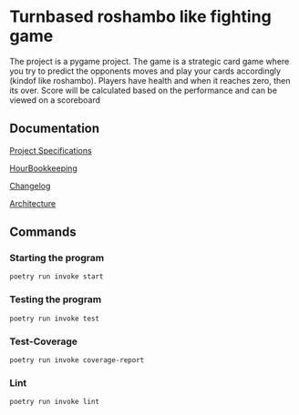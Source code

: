 # Turnbased roshambo like fighting game
The project is a pygame project. The game is a strategic card game where you try to predict the opponents moves and play your cards accordingly (kindof like roshambo). Players have health and when it reaches zero, then its over. Score will be calculated based on the performance and can be viewed on a scoreboard

## Documentation
[Project Specifications](https://github.com/stenbra/ot-harjoitustyo/blob/master/Documentation/ProjectSpecifications.md)

[HourBookkeeping](https://github.com/stenbra/ot-harjoitustyo/blob/master/Documentation/WorkHourBookkeeping.md)

[Changelog](https://github.com/stenbra/ot-harjoitustyo/blob/master/Documentation/changelog.md)

[Architecture](https://github.com/stenbra/ot-harjoitustyo/blob/master/Documentation/architecture.md)

## Commands
### Starting the program
` poetry run invoke start `
### Testing the program
` poetry run invoke test `
### Test-Coverage
` poetry run invoke coverage-report `
### Lint
` poetry run invoke lint `